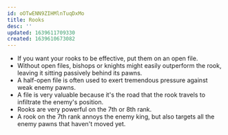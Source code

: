 ```yaml
---
id: oOTwENN9ZIHMlnTuqDxMo
title: Rooks
desc: ''
updated: 1639611709330
created: 1639610673082
---
```


* If you want your rooks to be effective, put them on an open file.
* Without open files, bishops or knights might easily outperform the rook, leaving it sitting passively behind its pawns.
* A half-open file is often used to exert tremendous pressure against weak enemy pawns.
* A file is very valuable because it's the road that the rook travels to infiltrate the enemy's position.
* Rooks are very powerful on the 7th or 8th rank.
* A rook on the 7th rank annoys the enemy king, but also targets all the enemy pawns that haven't moved yet.

